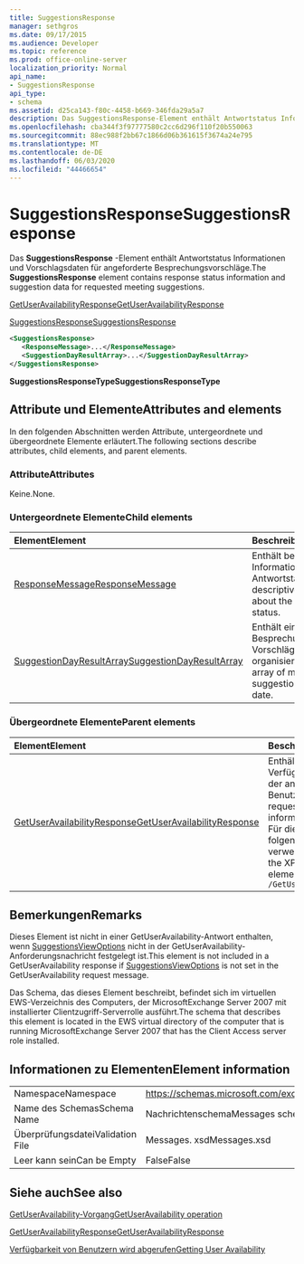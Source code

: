 ```yaml
---
title: SuggestionsResponse
manager: sethgros
ms.date: 09/17/2015
ms.audience: Developer
ms.topic: reference
ms.prod: office-online-server
localization_priority: Normal
api_name:
- SuggestionsResponse
api_type:
- schema
ms.assetid: d25ca143-f80c-4458-b669-346fda29a5a7
description: Das SuggestionsResponse-Element enthält Antwortstatus Informationen und Vorschlagsdaten für angeforderte Besprechungsvorschläge.
ms.openlocfilehash: cba344f3f97777580c2cc6d296f110f20b550063
ms.sourcegitcommit: 88ec988f2bb67c1866d06b361615f3674a24e795
ms.translationtype: MT
ms.contentlocale: de-DE
ms.lasthandoff: 06/03/2020
ms.locfileid: "44466654"
---
```

# <a name="suggestionsresponse"></a><span data-ttu-id="7c336-103">SuggestionsResponse</span><span class="sxs-lookup"><span data-stu-id="7c336-103">SuggestionsResponse</span></span>

<span data-ttu-id="7c336-104">Das **SuggestionsResponse** -Element enthält Antwortstatus Informationen und Vorschlagsdaten für angeforderte Besprechungsvorschläge.</span><span class="sxs-lookup"><span data-stu-id="7c336-104">The **SuggestionsResponse** element contains response status information and suggestion data for requested meeting suggestions.</span></span> 
  
[<span data-ttu-id="7c336-105">GetUserAvailabilityResponse</span><span class="sxs-lookup"><span data-stu-id="7c336-105">GetUserAvailabilityResponse</span></span>](getuseravailabilityresponse.md)
  
[<span data-ttu-id="7c336-106">SuggestionsResponse</span><span class="sxs-lookup"><span data-stu-id="7c336-106">SuggestionsResponse</span></span>](suggestionsresponse.md)
  
```xml
<SuggestionsResponse>
   <ResponseMessage>...</ResponseMessage>
   <SuggestionDayResultArray>...</SuggestionDayResultArray>
</SuggestionsResponse>
```

 <span data-ttu-id="7c336-107">**SuggestionsResponseType**</span><span class="sxs-lookup"><span data-stu-id="7c336-107">**SuggestionsResponseType**</span></span>
## <a name="attributes-and-elements"></a><span data-ttu-id="7c336-108">Attribute und Elemente</span><span class="sxs-lookup"><span data-stu-id="7c336-108">Attributes and elements</span></span>

<span data-ttu-id="7c336-109">In den folgenden Abschnitten werden Attribute, untergeordnete und übergeordnete Elemente erläutert.</span><span class="sxs-lookup"><span data-stu-id="7c336-109">The following sections describe attributes, child elements, and parent elements.</span></span>
  
### <a name="attributes"></a><span data-ttu-id="7c336-110">Attribute</span><span class="sxs-lookup"><span data-stu-id="7c336-110">Attributes</span></span>

<span data-ttu-id="7c336-111">Keine.</span><span class="sxs-lookup"><span data-stu-id="7c336-111">None.</span></span>
  
### <a name="child-elements"></a><span data-ttu-id="7c336-112">Untergeordnete Elemente</span><span class="sxs-lookup"><span data-stu-id="7c336-112">Child elements</span></span>

|<span data-ttu-id="7c336-113">**Element**</span><span class="sxs-lookup"><span data-stu-id="7c336-113">**Element**</span></span>|<span data-ttu-id="7c336-114">**Beschreibung**</span><span class="sxs-lookup"><span data-stu-id="7c336-114">**Description**</span></span>|
|:-----|:-----|
|[<span data-ttu-id="7c336-115">ResponseMessage</span><span class="sxs-lookup"><span data-stu-id="7c336-115">ResponseMessage</span></span>](responsemessage.md) <br/> |<span data-ttu-id="7c336-116">Enthält beschreibende Informationen zum Antwortstatus.</span><span class="sxs-lookup"><span data-stu-id="7c336-116">Provides descriptive information about the response status.</span></span>  <br/> |
|[<span data-ttu-id="7c336-117">SuggestionDayResultArray</span><span class="sxs-lookup"><span data-stu-id="7c336-117">SuggestionDayResultArray</span></span>](suggestiondayresultarray.md) <br/> |<span data-ttu-id="7c336-118">Enthält ein Array von Besprechungs Vorschlägen nach Datum organisiert.</span><span class="sxs-lookup"><span data-stu-id="7c336-118">Contains an array of meeting suggestions organized by date.</span></span>  <br/> |
   
### <a name="parent-elements"></a><span data-ttu-id="7c336-119">Übergeordnete Elemente</span><span class="sxs-lookup"><span data-stu-id="7c336-119">Parent elements</span></span>

|<span data-ttu-id="7c336-120">**Element**</span><span class="sxs-lookup"><span data-stu-id="7c336-120">**Element**</span></span>|<span data-ttu-id="7c336-121">**Beschreibung**</span><span class="sxs-lookup"><span data-stu-id="7c336-121">**Description**</span></span>|
|:-----|:-----|
|[<span data-ttu-id="7c336-122">GetUserAvailabilityResponse</span><span class="sxs-lookup"><span data-stu-id="7c336-122">GetUserAvailabilityResponse</span></span>](getuseravailabilityresponse.md) <br/> |<span data-ttu-id="7c336-123">Enthält die Verfügbarkeitsinformationen der angeforderten Benutzer.</span><span class="sxs-lookup"><span data-stu-id="7c336-123">Contains the requested users' availability information.</span></span>  <br/> <span data-ttu-id="7c336-124">Für dieses Element wird folgender XPath-Ausdruck verwendet: </span><span class="sxs-lookup"><span data-stu-id="7c336-124">The following is the XPath expression to this element:</span></span>  <br/>  `/GetUserAvailabilityResponse` <br/> |
   
## <a name="remarks"></a><span data-ttu-id="7c336-125">Bemerkungen</span><span class="sxs-lookup"><span data-stu-id="7c336-125">Remarks</span></span>

<span data-ttu-id="7c336-126">Dieses Element ist nicht in einer GetUserAvailability-Antwort enthalten, wenn [SuggestionsViewOptions](suggestionsviewoptions.md) nicht in der GetUserAvailability-Anforderungsnachricht festgelegt ist.</span><span class="sxs-lookup"><span data-stu-id="7c336-126">This element is not included in a GetUserAvailability response if [SuggestionsViewOptions](suggestionsviewoptions.md) is not set in the GetUserAvailability request message.</span></span> 
  
<span data-ttu-id="7c336-127">Das Schema, das dieses Element beschreibt, befindet sich im virtuellen EWS-Verzeichnis des Computers, der MicrosoftExchange Server 2007 mit installierter Clientzugriff-Serverrolle ausführt.</span><span class="sxs-lookup"><span data-stu-id="7c336-127">The schema that describes this element is located in the EWS virtual directory of the computer that is running MicrosoftExchange Server 2007 that has the Client Access server role installed.</span></span>
  
## <a name="element-information"></a><span data-ttu-id="7c336-128">Informationen zu Elementen</span><span class="sxs-lookup"><span data-stu-id="7c336-128">Element information</span></span>

|||
|:-----|:-----|
|<span data-ttu-id="7c336-129">Namespace</span><span class="sxs-lookup"><span data-stu-id="7c336-129">Namespace</span></span>  <br/> |https://schemas.microsoft.com/exchange/services/2006/messages  <br/> |
|<span data-ttu-id="7c336-130">Name des Schemas</span><span class="sxs-lookup"><span data-stu-id="7c336-130">Schema Name</span></span>  <br/> |<span data-ttu-id="7c336-131">Nachrichtenschema</span><span class="sxs-lookup"><span data-stu-id="7c336-131">Messages schema</span></span>  <br/> |
|<span data-ttu-id="7c336-132">Überprüfungsdatei</span><span class="sxs-lookup"><span data-stu-id="7c336-132">Validation File</span></span>  <br/> |<span data-ttu-id="7c336-133">Messages. xsd</span><span class="sxs-lookup"><span data-stu-id="7c336-133">Messages.xsd</span></span>  <br/> |
|<span data-ttu-id="7c336-134">Leer kann sein</span><span class="sxs-lookup"><span data-stu-id="7c336-134">Can be Empty</span></span>  <br/> |<span data-ttu-id="7c336-135">False</span><span class="sxs-lookup"><span data-stu-id="7c336-135">False</span></span>  <br/> |
   
## <a name="see-also"></a><span data-ttu-id="7c336-136">Siehe auch</span><span class="sxs-lookup"><span data-stu-id="7c336-136">See also</span></span>



[<span data-ttu-id="7c336-137">GetUserAvailability-Vorgang</span><span class="sxs-lookup"><span data-stu-id="7c336-137">GetUserAvailability operation</span></span>](getuseravailability-operation.md)
  
[<span data-ttu-id="7c336-138">GetUserAvailabilityResponse</span><span class="sxs-lookup"><span data-stu-id="7c336-138">GetUserAvailabilityResponse</span></span>](getuseravailabilityresponse.md)


[<span data-ttu-id="7c336-139">Verfügbarkeit von Benutzern wird abgerufen</span><span class="sxs-lookup"><span data-stu-id="7c336-139">Getting User Availability</span></span>](https://msdn.microsoft.com/library/d4133fcb-9b0f-4e6b-aadf-a389da83516a%28Office.15%29.aspx)

